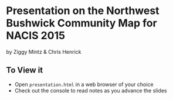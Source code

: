 # Presentation on the Northwest Bushwick Community Map for NACIS 2015

by Ziggy Mintz & Chris Henrick

## To View it
- Open `presentation.html` in a web browser of your choice
- Check out the console to read notes as you advance the slides